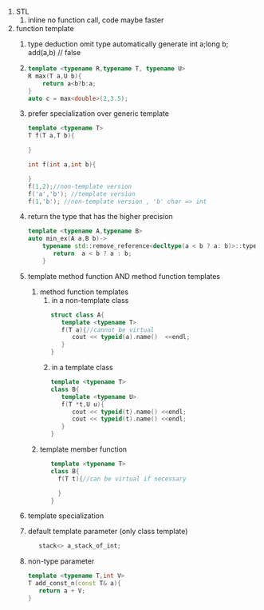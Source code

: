 1. STL
   1. inline no function call, code maybe faster
2. function template
   1. type deduction omit type automatically generate
      int a;long b; add(a,b) // false
   2. ```cpp
      template <typename R,typename T, typename U>
      R max(T a,U b){
          return a<b?b:a;
      }
      auto c = max<double>(2,3.5);
      ```
   3. prefer specialization over generic  template
      ```cpp
      template <typename T>
      T f(T a,T b){

      }

      int f(int a,int b){

      }
      f(1,2);//non-template version
      f('a','b'); //template version
      f(1,'b'); //non-template version , 'b' char => int  
      ```
    4. return the type that has the higher precision
       ```cpp
       template <typename A,typename B>
       auto min_ex(A a,B b)->
           typename std::remove_reference<decltype(a < b ? a: b)>::type{
              return  a < b ? a : b;
           }
       
       ``` 

   3. template method function AND method function templates
      1. method function templates
         1. in a non-template class
         ```cpp
            struct class A{
               template <typename T> 
               f(T a){//cannot be virtual
                  cout << typeid(a).name()  <<endl;
               } 
            }
         ```
         2. in a template class
         ```cpp
            template <typename T>
            class B{
               template <typename U>
               f(T *t,U u){
                  cout << typeid(t).name() <<endl;
                  cout << typeid(t).name() <<endl;
               }
            }
         ```   
      2. template member function
         ```cpp
            template <typename T>
            class B{
              f(T t){//can be virtual if necessary

              }
            }
         ```
   4. template specialization      
   5. default template parameter (only class template)
         ```cpp
            stack<> a_stack_of_int;
         ```
   6. non-type parameter
      ```cpp
      template <typename T,int V>
      T add_const_n(const T& a){
         return a + V;
      }
      ``` 